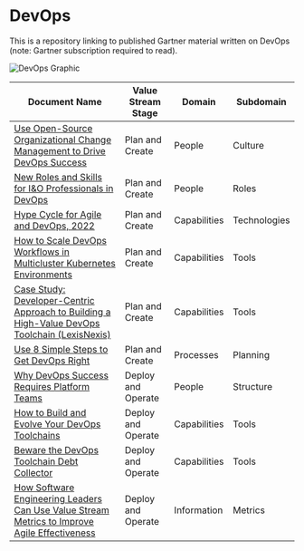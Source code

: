 # DevOps
This is a repository linking to published Gartner material written on DevOps (note: Gartner subscription required to read).

![DevOps Graphic](https://user-images.githubusercontent.com/118203283/201713158-726e6256-f9e8-4d12-8a3b-1b28409288ed.png)



| Document Name  | Value Stream Stage | Domain | Subdomain | 
| ------------- | ------------- | ------------- | ------------- |
| [Use Open-Source Organizational Change Management to Drive DevOps Success](https://www.gartner.com/document/code/739186) | Plan and Create  | People | Culture |  
| [New Roles and Skills for I&O Professionals in DevOps](https://www.gartner.com/document/code/720642) | Plan and Create | People | Roles |
| [Hype Cycle for Agile and DevOps, 2022](https://www.gartner.com/interactive/hc/4016526) | Plan and Create | Capabilities | Technologies |
| [How to Scale DevOps Workflows in Multicluster Kubernetes Environments](https://www.gartner.com/document/code/758231) | Plan and Create | Capabilities | Tools |
| [Case Study: Developer-Centric Approach to Building a High-Value DevOps Toolchain (LexisNexis)](https://www.gartner.com/document/4020565) | Plan and Create | Capabilities | Tools |
| [Use 8 Simple Steps to Get DevOps Right](https://www.gartner.com/document/code/719444) | Plan and Create | Processes | Planning |
| [Why DevOps Success Requires Platform Teams](https://www.gartner.com/document/code/733282) | Deploy and Operate | People | Structure |
| [How to Build and Evolve Your DevOps Toolchains](https://www.gartner.com/document/code/746845) | Deploy and Operate | Capabilities | Tools |
| [Beware the DevOps Toolchain Debt Collector](https://www.gartner.com/document/code/758231) | Deploy and Operate | Capabilities | Tools |
| [How Software Engineering Leaders Can Use Value Stream Metrics to Improve Agile Effectiveness](https://www.gartner.com/document/code/749067) | Deploy and Operate | Information | Metrics |

